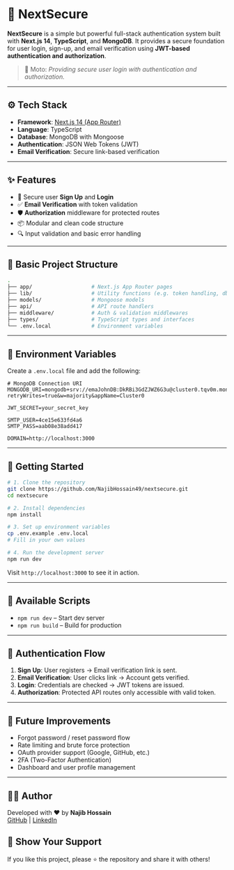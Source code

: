 # 🔐 NextSecure

**NextSecure** is a simple but powerful full-stack authentication system built with **Next.js 14**, **TypeScript**, and **MongoDB**. It provides a secure foundation for user login, sign-up, and email verification using **JWT-based authentication and authorization**.

> 🚀 Moto: *Providing secure user login with authentication and authorization.*

---

## ⚙️ Tech Stack

- **Framework**: [Next.js 14 (App Router)](https://nextjs.org/)
- **Language**: TypeScript
- **Database**: MongoDB with Mongoose
- **Authentication**: JSON Web Tokens (JWT)
- **Email Verification**: Secure link-based verification

---

## ✨ Features

- 🔐 Secure user **Sign Up** and **Login**
- ✅ **Email Verification** with token validation
- 🛡️ **Authorization** middleware for protected routes
- 📦 Modular and clean code structure
- 🔍 Input validation and basic error handling


---

## 📁 Basic Project Structure

```bash
.
├── app/                   # Next.js App Router pages
├── lib/                   # Utility functions (e.g. token handling, db connect)
├── models/                # Mongoose models
├── api/                   # API route handlers
├── middleware/            # Auth & validation middlewares
├── types/                 # TypeScript types and interfaces
└── .env.local             # Environment variables
```

---

## 🔑 Environment Variables

Create a `.env.local` file and add the following:

```env
# MongoDB Connection URI 
MONGODB_URI=mongodb+srv://emaJohnDB:DkRBi3GdZJWZ6G3u@cluster0.tqv0m.mongodb.net/?retryWrites=true&w=majority&appName=Cluster0

JWT_SECRET=your_secret_key

SMTP_USER=4ce15e633fd4a6
SMTP_PASS=aab08e38add417

DOMAIN=http://localhost:3000  

```

---

## 🚀 Getting Started

```bash
# 1. Clone the repository
git clone https://github.com/NajibHossain49/nextsecure.git
cd nextsecure

# 2. Install dependencies
npm install

# 3. Set up environment variables
cp .env.example .env.local
# Fill in your own values

# 4. Run the development server
npm run dev
```

Visit `http://localhost:3000` to see it in action.

---

## 🔧 Available Scripts

- `npm run dev` – Start dev server
- `npm run build` – Build for production


---

## 🔐 Authentication Flow

1. **Sign Up**: User registers → Email verification link is sent.
2. **Email Verification**: User clicks link → Account gets verified.
3. **Login**: Credentials are checked → JWT tokens are issued.
4. **Authorization**: Protected API routes only accessible with valid token.

---

## 🧱 Future Improvements

- Forgot password / reset password flow
- Rate limiting and brute force protection
- OAuth provider support (Google, GitHub, etc.)
- 2FA (Two-Factor Authentication)
- Dashboard and user profile management

---

## 🧑‍💻 Author

Developed with ❤️ by **Najib Hossain**  
[GitHub](https://github.com/NajibHossain49) | [LinkedIn](https://www.linkedin.com/in/md-najib-hossain)

## 🌟 Show Your Support

If you like this project, please ⭐ the repository and share it with others!